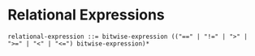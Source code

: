 # Relational Expressions

```ebnf
relational-expression ::= bitwise-expression (("==" | "!=" | ">" | ">=" | "<" | "<=") bitwise-expression)*
```
